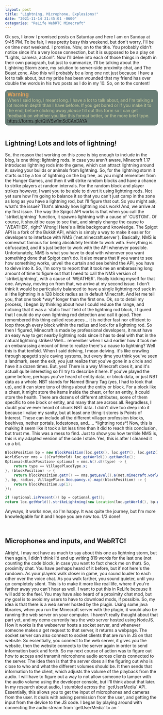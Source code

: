 ```yaml
---
layout: post
title: "Lightning, Microphone, Explosions!"
date: "2021-11-14 21:45:01 -0600"
categories: "ReLife WebRTC Minecraft"
---
```


Ok yes, I know I promised posts on Saturday and here I am on Sunday at 9:45 PM. To be fair, I was pretty busy this weekend, but don't worry, I'll be on time *next* weekend. I promise. Now, on to the title. You probably didn't notice since it's a very loose connection, but it is supposed to be a play on "Lights, camera, action!". Now I'll delve into each of those things in depth in their own paragraph, but just to summarize, I'll be talking about the Lightning Storm zone, my solution to server-side proximity chat, and The Beast zone. Also this will probably be a long one not just because I have a lot to talk about, but my pride has been wounded that my friend has over double the words in his two posts as I do in my 10. So, on to the content!

<div style="background-color: #697e76; padding-right: 2%; padding-left: 1.5%; padding-top: 1%; padding-bottom: 1.25%; border-radius: 10px; color: #cacf9e">
<b style="font-size: 17px; color: #eba55b">Warning</b>
<br>
When I said long, I meant long. I have a lot to talk about, and I'm talking a lot more in depth than I have before. If you get bored or if you make it to the end, before clicking away <i>please</i> fill out this form so I can get feedback on whether you like this format better, or the more brief type. <a href="https://forms.gle/QitVSw1mSdCAnDAYA" target="_blank">https://forms.gle/QitVSw1mSdCAnDAYA</a>
</div>

<br>
<h2>Lightning! Lots and lots of lightning!</h2>
So, the reason that working on this zone is big enough to include in the blog, is one thing: lightning rods. In case you aren't aware, Minecraft 1.17 introduces lightning rods into the game, which can attract lightning around it, saving your builds or animals from lightning. So, for the lightning storm it starts out by a ton of lightning on the big tree, as you might remember from the Hunger Games, and then it will strike random blocks and have a chance to strike players at random intervals. For the random block and player strikes however, I want you to be able to divert it using lightning rods. Not yet sure how I'm going to balance it so that you can't just camp in the zone as long as you have a lightning rod, but I'll figure that out. So you might ask, what's the issue? That's already how lightning rods work! And, we arrive at my first issue. The way the Spigot API works is that when you call the `strikeLightning` function, it spawns lightning with a cause of `CUSTOM`. Of course, it should be easy to see that, and simply change the cause to `WEATHER`, right? Wrong! Here's a little background knowledge. The Spigot API is a fork of the Bukkit API, which is simply a way to make it easier for developers to interface with NMS (`net.minecraft.server`). Basically, NMS is somewhat famous for being absolutely terrible to work with. Everything is obfuscated, and it's just better to work with the API whenever possible. Unfortunately, NMS is what you have to deal with whenever you want something done that Spigot can't do. It also means that if you want to see how something works, unveil the curtain and see behind the API, you have to delve into it. So, I'm sorry to report that it took me an embarassing long amount of time to figure out that I need to call the NMS version of `strikeLightning`, with a cause of `WEATHER`. Really kicking myself for that one. Anyway, moving on from that, we arrive at my second issue. I don't think it would be particularly balanced to have a single lightning rod suck in all the lightning in a 128 block radius as in default Minecraft. And let me tell you, that one took *way* longer than the first one. Ok, so to detail my process, I began by thinking about how I could reduce the range, and noticing that it was a `static final` field of the lightning rod block, I figured that I could do my own lightning rod detection and call it good. Then remembered this thing called resources... it is neither fast nor efficient to loop through every block within the radius and look for a lightning rod. So then I figured, Minecraft is made by professional developers, it must have an easy way to get nearby lightning rods since it has to deal with that in the natural lightning strikes! Well... remember when I said earlier how it took me an embarassing amount of time to realize there's a cause to lightning? Well this is that tenfold. When I said delving, I mean delving. It's like crawling through spagetti style caving systems, but every time you think you've seen a landmark, seen the exit, you just realize that you've gone in a circle and have it a dozen times. But, yes! There is a way Minecraft does it, and it's actuall quite interesting so I'll try to describe it here. If you've played the game before, perhaps you've heard of entity data, or block data, or just NBT data as a whole. NBT stands for Named Binary Tag (yes, I had to look that up), and it can store tons of things about the entity or block. For a block like a chest, it might store the items inside the chest, or for an entity, it could store the health. There are dozens of different attributes, some of them specific to one block or entity, and many that are across all. Regradless, I doubt you've ever heard of chunk NBT data. I didn't dive too deep into it because I value my sanity, but at least one thing it stores is Points of Interest. These can include all the different villager profession blocks, beehives, nether portals, lodestones, and..... *lightning rods*! Now, this is making it seem like it took a lot less time than it did to reach this conclusion, but trust me. This was a mess to find. Just to show you how terrible NMS is, this is my adapted version of the code I stole. Yes, this is after I cleaned it up a bit.

```java
BlockPosition bp = new BlockPosition(loc.getX(), loc.getY(), loc.getZ());
WorldServer nms = ((CraftWorld) loc.getWorld()).getHandle();
Optional<BlockPosition> optional = nms.A().d((type) -> {
    return type == VillagePlaceType.x;
}, (blockPosition) -> {
    return blockPosition.getY() == nms.getLevel().a(net.minecraft.world.level.levelgen.HeightMap.Type.b, blockPosition.getX(), blockPosition.getZ()) - 1;
}, bp, radius, VillagePlace.Occupancy.c).map((blockPosition) -> {
    return blockPosition.up(1);
});

if (optional.isPresent()) bp = optional.get();
return loc.getWorld().strikeLightning(new Location(loc.getWorld(), bp.getX(), bp.getY(), bp.getZ()));
```

Anyways, it works now, so I'm happy. It was quite the journey, but I'm more knowledgable for it and I hope you are now too. 1/3 done!

<br>
<h2>Microphones and inputs, and WebRTC!</h2>
Alright, I may not have as much to say about this one as lightning storm, but then again, I didn't think I'd end up writing 819 words for the last one (not counting the code block, in case you want to fact check me on that). So, proximity chat. You have perhaps heard of it before, but if not here's the rundown. As your players walk closer in game, you sound louder to each other over the voice chat. As you walk farther, you sound quieter, until you go completely silent. This is to make it more like real life, where if you're farther away you can't hear as well. I want to put this in ReLife because it will add to the feel. You may have also heard of a proximity chat mod, but my goal is to avoid my users to have to download mods, if possible. So, my idea is that there is a web server hosted by the plugin. Using some java libraries, when you run the Minecraft server with the plugin, it would also be running the web server on your computer. I haven't really thought about that part yet, and my demo currently has the web server hosted using NodeJS. How it works is the webserver hosts a socket server, and whenever someone makes a get request to that server, it returns a webpage. The socket server can also connect to socket clients that are run in JS on that website. So essentially, you connect to the web server, it gives you the website, then the website connects to the server again in order to send information back and forth. So my next course of action was to figure out how to access and transmit microphone audio across clients connected to the server. The idea then is that the server does all the figuring out who is close to who and what the different volumes should be. It then sends that information to the client, which adjusts the volume of the playback from the audio. I will have to figure out a way to not allow someone to tamper with the audio volume using the developer console, but I'll think about that later. In my research about audio, I stumbled across the `getUserMedia` API. Essentially, this allows you to get the input of microphones and cameras from the user. It deals with asking permission from the user, and getting the input from the device to the JS code. I began by playing around with connecting the audio stream from `getUserMedia` to an `<audio>` HTMl tag, and voila! I could hear myself! My next issue was figuring out how to transport that across clients. At this point, I hadn't had the idea of having the socket server at all yet, I just mentioned it earlier to paint a clearer picture. In my quest for transmitable audio, I came across this link several times, so I decided to read it: [https://www.html5rocks.com/en/tutorials/webrtc/basics]{:target="_blank"}. And it is **amazing**! If you have any interest in this sort of thing, start with this article. It can explain things 100 times better than me. I'll just mention here that there is an API called WebRTC that can handle all the real-time communication (RTC) for you. That was also where I saw the idea of hosting as socket server to have multiple clients connect to each other. To be honest, I pulled a lot of my current working code from this GitHub repository right here, so that is also an awesome resource if you're looking at this kind of stuff: [https://github.com/anoek/webrtc-group-chat-example]{:target="_blank"}. Anyways, putting that all together, I came up with a demo. I'll explain it in words, but if you'd like to play around with it, the demo is [right here]{:target="_blank"}, and the source code is [here]{:target="_blank"}. It's not pretty, but it's just supposed to be a demo. As you open the webpage, you'll be greeted with a popup asking for your name. After inputting it, you'll notice that what you typed in appears in big letters in the center of the webpage. That doesn't seem like much, but it's actually sending information to the server socket, and then retrieving it. The idea for that is you will get a link in game, and that link will contain an automatically generated hash for your UUID. When the client sends that hash to the server, the server will then be able to associate an in game player with that client, and will send the Minecraft username back to the client to display on the webpage. Now, after clearing the input, you can see that there is a slider in the top left. If you drag it, nothing visible happens, but that's because no audio is playing right now! That slider will adjust the volume once you connect another client. Now for this next part, if you're following along, make sure your audio is on but not too loud. There will be auditory feedback if you don't have headphones in. Pull up a new tab on the same URL, and and make a noise. Feedback! If you drag the slider... nothing again. So what's up? The issue here is that you're getting the same audio out of both tabs. If one is at 100% volume, you'll hear that one since it's louder than the one at, say, 50% volume. The feedback of course comes from the microphone picking up the speakers, and that goes on forever, so if you have the volume low enough or headphones in, that won't occur, and you can just hear yourself. If you'd like to learn more about visual or auditory feedback, you should totally Google it, as it is an awesome topic I don't have the knowledge or time to discuss. Anyway, if you move both sliders down, you should be able to hear a change in volume. That is simply setting the `volume`. Attribute of all the `<audio>` elements. And that about wraps it up! If you'd like to learn more about any of that stuff, as it's super cool and I don't understand it well enough to explain it properly, feel free to follow any of the links I provided or contact directly! Two thirds done!

<br>
I know, I know, explosions is the least like it's counterpart in the original phrase ("action"), but it's the best I could do. This will definitely be the shortest one, as The Beast was the easiest thing I worked on all week. And that says several things about what I worked on this week. Regardless, let me elaborate a little bit on what The Beast is. As I mentioned previously, it is a Wither-Ravager mutant that will hunt down players at record speeds, and burst through any protection you think you have. Now, time for the details! So, once again a rundown in case you aren't a Minecraft player, though lets be real, you probably are. The wither is a boss in Minecraft, known for it's three heads and withering flying skull projectiles. When you get it below half health, it goes into "melee mode" where it rushes in close to the player. Noting this, my colleagues and I kicked our gamemaster brains into action and we thought of another terrifying mob in Minecraft - the ravager. The ravager is extremely melee, bashing you with its head, and knocking you back quite a ways. Combining the speed and projectiles of the wither in melee mode, with the melee bites of the ravager, it is a fearsome duo. This is done by an NBT tag called `Passengers`. This tag can make one entity "ride" another one. The first issue I had with it was that it would regen above half health and exit melee mode. Simple fix, the Spigot API has an events system where all sorts of things from entities being damaged to worlds loading are processed. It allows you to change certain things about the event, or cancel it entirely. So, simply cancel the regen event if it would bring it above half health. Next issue, the bossbar was showing. Again simple fix - simply call the remove function on the wither's bossbar. Now, on to the not so easy stuff. Something I forgot to mention previously... the wither passively targets non-undead insentient mobs - every animal and a few monsters. Unfortunately, that includes ravagers. So, when I'm not forcibly setting the wither and ravager's target on the player, as in when there are no players in the zone, it is trying to target the ravager on it's head. That means it flies straight up and shoots at the ravager. Stopping the wither from damaging the ravager is easy enough, another event, but getting it to not target isn't so easy. What I ended up doing was having there be an invisible, invulnerable armor stand (the go-to entity for invisible markers) at the center of the zone that The Beast will target when there's no players. Great, it doesn't just fly straight up anymore! That sounded pretty easy, and to be honest it was pretty easy, just a little finicky to get the armor stand right. Now great, it is targeting you while you're in the zone, and the center otherwise. The next issue is... what if you just hide behind a few blocks. Block yourself in and what can it do? Well, here's another thing that I forgot to mention about the wither - when it's damaged it will break blocks around it. My first instinct was to just constantly damage it for 0 damage to that it would destroy every block around it, but that means that it will flash red (as damaged entities to in Minecraft), and isn't a great plan in general because of things such as damage invulnerability ticks - this thing's just supposed to be very powerful, not indestructible. So, here's the interesting part. There's a field in the wither's class, yes I'm going to just gloss over the digging through NMS for this one, that is how many ticks (in-game server ticks, everything runs off of them) until it will break blocks. So, set it to 1 tick and everything's nice and dandy, right? Maybe you've begun to notice a pattern here but... no. Not at all. Unfortunately, that field is `private`. In case you aren't a developer, `private` means that an outside object can't access it - to get or more importantly, set it. And enter the last new API that I'll be talking about in today's post: Java Reflections. Once again somewhat infamous for not being general good practice. If something is private, it's usually private for a reason. Regardless, there is a way to modify them which is extremely useful whem working with APIs that you can't modify the source code of. Once again, I really recommend researching it if you're interested, but it essentially allows you to get a field by name, then set that field to be "accessible", then set the value for the object. Here's an example:
<h2>Boom! Explosions!</h2>
```java
Object obj; // the object with the private field
Object value; // the value to set the field to
Field f = obj.getClass().getDeclaredField("fieldName"); // get the field
f.setAccessible(true); // make the field accessible
f.set(obj, value); // set the value of the field for your object
```

Alright, enough with the examples, I'll tell you how that's useful. It means that I can now set this field, which was previously entirely inaccessible to me, to what I need. Now, it constantly breaks every block around it! Perfect. The final issue I was having was the wither getting distracted by passive animals and not attacking the player, because of how its pathfinding goals work. Once again employing reflections, I can simply use my own pathfinding goals! Finally, you're done. Thanks for reading!

Alright, as I mentioned, I started writing this at 9:45, and it is now 11:25, but it was well worth it! I thoroughly enjoyed going more in depth with my writing, but I'm worried I may have bored some people who don't know as much about programming. I've got a few ideas, like perhaps adding a TL;DR button for the longer posts, but please tell me what you think on [this form]{:target="_blank"}! I'd love to hear some feedback on which style you'd prefer, and any other ideas you have for how I can improve the blog. Looking at this super long block of words, I may also consider changing the font. If you have any suggestions that would be awesome to hear as well. Thanks for reading all the way to the end, and see you next week.

[https://forms.gle/QitVSw1mSdCAnDAYA]: https://forms.gle/QitVSw1mSdCAnDAYA
[https://www.html5rocks.com/en/tutorials/webrtc/basics]: https://www.html5rocks.com/en/tutorials/webrtc/basics
[https://github.com/anoek/webrtc-group-chat-example]: https://github.com/anoek/webrtc-group-chat-example
[right here]: https://Voice-Server.maliciousfiles.repl.co
[here]: https://replit.com/@MaliciousFiles/Voice-Server#.replit
[this form]: https://forms.gle/QitVSw1mSdCAnDAYA
